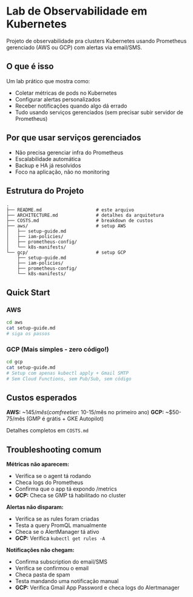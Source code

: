 # Lab de Observabilidade em Kubernetes

Projeto de observabilidade pra clusters Kubernetes usando Prometheus gerenciado (AWS ou GCP) com alertas via email/SMS.

## O que é isso

Um lab prático que mostra como:
- Coletar métricas de pods no Kubernetes
- Configurar alertas personalizados
- Receber notificações quando algo dá errado
- Tudo usando serviços gerenciados (sem precisar subir servidor de Prometheus)

## Por que usar serviços gerenciados

- Não precisa gerenciar infra do Prometheus
- Escalabilidade automática
- Backup e HA já resolvidos
- Foco na aplicação, não no monitoring

## Estrutura do Projeto

```
.
├── README.md                    # este arquivo
├── ARCHITECTURE.md              # detalhes da arquitetura
├── COSTS.md                     # breakdown de custos
├── aws/                         # setup AWS
│   ├── setup-guide.md
│   ├── iam-policies/
│   ├── prometheus-config/
│   └── k8s-manifests/
└── gcp/                         # setup GCP
    ├── setup-guide.md
    ├── iam-policies/
    ├── prometheus-config/
    └── k8s-manifests/
```

## Quick Start

### AWS
```bash
cd aws
cat setup-guide.md
# siga os passos
```

### GCP (Mais simples - zero código!)
```bash
cd gcp
cat setup-guide.md
# Setup com apenas kubectl apply + Gmail SMTP
# Sem Cloud Functions, sem Pub/Sub, sem código
```

## Custos esperados

**AWS:** ~$145/mês (com free tier: ~$10-15/mês no primeiro ano)
**GCP:** ~$50-75/mês (GMP é grátis + GKE Autopilot)

Detalhes completos em `COSTS.md`

## Troubleshooting comum

**Métricas não aparecem:**
- Verifica se o agent tá rodando
- Checa logs do Prometheus
- Confirma que o app tá expondo /metrics
- **GCP:** Checa se GMP tá habilitado no cluster

**Alertas não disparam:**
- Verifica se as rules foram criadas
- Testa a query PromQL manualmente
- Checa se o AlertManager tá ativo
- **GCP:** Verifica `kubectl get rules -A`

**Notificações não chegam:**
- Confirma subscription do email/SMS
- Verifica se confirmou o email
- Checa pasta de spam
- Testa mandando uma notificação manual
- **GCP:** Verifica Gmail App Password e checa logs do Alertmanager
